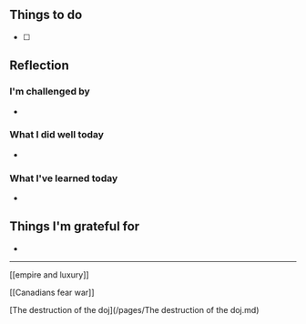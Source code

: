 ## Things to do

- [ ] 

## Reflection


### I'm challenged by

- 

### What I did well today

- 

### What I've learned today

- 

## Things I'm grateful for

-

---
[[empire and luxury]]

[[Canadians fear war]]

[The destruction of the doj](/pages/The destruction of the doj.md)
